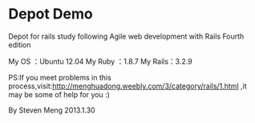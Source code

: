 Depot Demo
=====

Depot for rails study following Agile web development with Rails Fourth edition

My OS   ：Ubuntu 12.04
My Ruby ：1.8.7
My Rails：3.2.9

PS:If you meet problems in this process,visit:http://menghuadong.weebly.com/3/category/rails/1.html ,it may be some of help for you :)

By Steven Meng
2013.1.30
